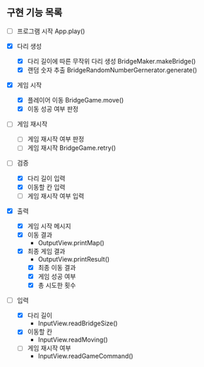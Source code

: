 ## 구현 기능 목록

- [ ] 프로그램 시작
    App.play()

- [x] 다리 생성
    - [x] 다리 길이에 따른 무작위 다리 생성
        BridgeMaker.makeBridge()
    - [x] 랜덤 숫자 추출
        BridgeRandomNumberGernerator.generate()

- [x] 게임 시작
    - [x] 플레이어 이동
        BridgeGame.move()
    - [x] 이동 성공 여부 판정

- [ ] 게임 재시작
    - [ ] 게임 재시작 여부 판정
    - [ ] 게임 재시작
        BridgeGame.retry()

- [ ] 검증
    - [x] 다리 길이 입력
    - [x] 이동할 칸 입력
    - [ ] 게임 재시작 여부 입력

- [x] 출력
    - [x] 게임 시작 메시지
    - [x] 이동 결과
        - OutputView.printMap()
    - [x] 최종 게임 결과
        - OutputView.printResult()
        - [x] 최종 이동 결과
        - [x] 게임 성공 여부
        - [x] 총 시도한 횟수

- [ ] 입력
    - [x] 다리 길이
        - InputView.readBridgeSize()
    - [x] 이동할 칸
        - InputView.readMoving()
    - [ ] 게임 재시작 여부
        - InputView.readGameCommand()